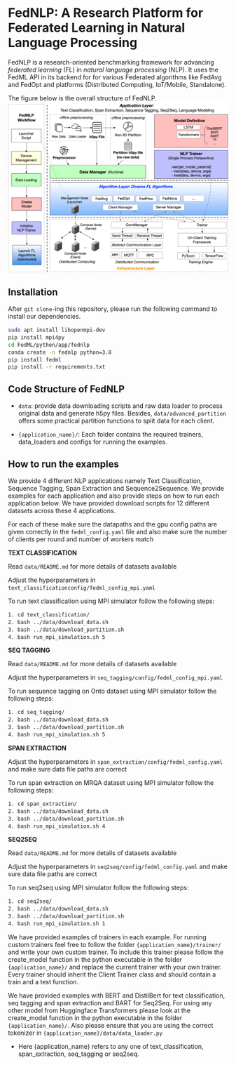# FedNLP: A Research Platform for Federated Learning in Natural Language Processing

<!-- This is FedNLP, an application ecosystem for federated natural language processing based on FedML framework (https://github.com/FedML-AI/FedML). -->

FedNLP is a research-oriented benchmarking framework for advancing *federated learning* (FL) in *natural language processing* (NLP). It uses the FedML API in its backend for for various Federated algorithms like FedAvg and FedOpt and platforms (Distributed Computing, IoT/Mobile, Standalone).

The figure below is the overall structure of FedNLP.
![avatar](FedNLP.png)

## Installation
After `git clone`-ing this repository, please run the following command to install our dependencies.

```bash
sudo apt install libopenmpi-dev
pip install mpi4py
cd FedML/python/app/fednlp
conda create -n fednlp python=3.8
pip install fedml
pip install -r requirements.txt
```
## Code Structure of FedNLP

- `data`: provide data downloading scripts and raw data loader to process original data and generate h5py files. Besides, `data/advanced_partition` offers some practical partition functions to split data for each client.

- `{application_name}/`: Each folder contains the required trainers, data_loaders and configs for running the examples.


## How to run the examples

We provide 4 different NLP applications namely Text Classification, Sequence Tagging, Span Extraction and Sequence2Sequence. We provide examples for each application and also provide steps on how to run each application below. We have provided download scripts for 12 different datasets across these 4 applications.

For each of these make sure the datapaths and the gpu config paths are given correctly in the `fedml_config.yaml` file and also make sure the number of clients per round and number of workers match

**TEXT CLASSIFICATION**

Read `data/README.md` for more details of datasets available

Adjust the hyperparameters in `text_classificationconfig/fedml_config_mpi.yaml`

To run text classification using MPI simulator follow the following steps:

```bash
1. cd text_classification/
2. bash ../data/download_data.sh
3. bash ../data/download_partition.sh
4. bash run_mpi_simulation.sh 5
```

**SEQ TAGGING**

Read `data/README.md` for more details of datasets available

Adjust the hyperparameters in `seq_tagging/config/fedml_config_mpi.yaml`

To run sequence tagging on Onto dataset using MPI simulator follow the following steps:

```bash
1. cd seq_tagging/
2. bash ../data/download_data.sh
3. bash ../data/download_partition.sh
4. bash run_mpi_simulation.sh 5
```

**SPAN EXTRACTION**

Adjust the hyperparameters in `span_extraction/config/fedml_config.yaml` and make sure data file paths are correct

To run span extraction on MRQA dataset using MPI simulator follow the following steps:

```bash
1. cd span_extraction/
2. bash ../data/download_data.sh
3. bash ../data/download_partition.sh
4. bash run_mpi_simulation.sh 4
```


**SEQ2SEQ**

Read `data/README.md` for more details of datasets available

Adjust the hyperparameters in `seq2seq/config/fedml_config.yaml` and make sure data file paths are correct

To run seq2seq using MPI simulator follow the following steps:

```bash
1. cd seq2seq/
2. bash ../data/download_data.sh
3. bash ../data/download_partition.sh
4. bash run_mpi_simulation.sh 1
```

We have provided examples of trainers in each example. For running custom trainers feel free to follow the folder `{application_name}/trainer/` and write your own custom trainer. To include this trainer please follow the create_model function in the python executable in the folder `{application_name}/` and replace the current trainer with your own trainer. Every trainer should inherit the Client Trainer class and should contain a train and a test function.


We have provided examples with BERT and DistilBert for text classification, seq tagging and span extraction and BART for Seq2Seq. For using any other model from Huggingface Transformers please look at the create_model function in the python executable in the folder `{application_name}/`. Also please ensure that you are using the correct tokenizer in `{application_name}/data/data_loader.py` 


* Here {application_name} refers to any one of text_classification, span_extraction, seq_tagging or seq2seq.
